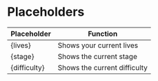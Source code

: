 # Placeholders
|Placeholder|Function|
|--|--|
|{lives}|Shows your current lives|
|{stage}|Shows the current stage|
|{difficulty}|Shows the current difficulty|
